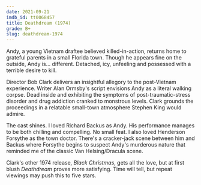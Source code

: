 ```yaml
---
date: 2021-09-21
imdb_id: tt0068457
title: Deathdream (1974)
grade: B+
slug: deathdream-1974
---
```


Andy, a young Vietnam draftee believed killed-in-action, returns home to grateful parents in a small Florida town. Though he appears fine on the outside, Andy is... different. Detached, icy, unfeeling and possessed with a terrible desire to kill.

<!-- end -->

Director Bob Clark delivers an insightful allegory to the post-Vietnam experience. Writer Alan Ormsby's script envisions Andy as a literal walking corpse. Dead inside and exhibiting the symptoms of post-traumatic-stress disorder and drug addiction cranked to monstrous levels. Clark grounds the proceedings in a relatable small-town atmosphere Stephen King would admire.

The cast shines. I loved Richard Backus as Andy. His performance manages to be both chilling and compelling. No small feat. I also loved Henderson Forsythe as the town doctor. There's a cracker-jack scene between him and Backus where Forsythe begins to suspect Andy's murderous nature that reminded me of the classic Van Helsing/Dracula scene.

Clark's other 1974 release, <span data-imdb-id="tt0071222">_Black Christmas_</span>, gets all the love, but at first blush _Deathdream_ proves more satisfying. Time will tell, but repeat viewings may push this to five stars.